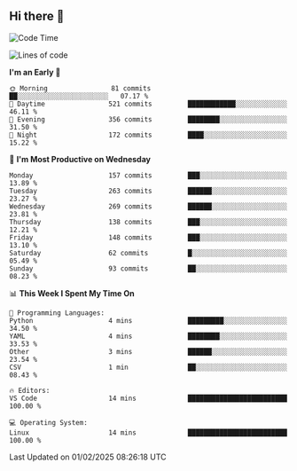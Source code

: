 ## Hi there 👋

<!--
**Wangmerlyn/Wangmerlyn** is a ✨ _special_ ✨ repository because its `README.md` (this file) appears on your GitHub profile.

Here are some ideas to get you started:

- 🔭 I’m currently working on ...
- 🌱 I’m currently learning ...
- 👯 I’m looking to collaborate on ...
- 🤔 I’m looking for help with ...
- 💬 Ask me about ...
- 📫 How to reach me: ...
- 😄 Pronouns: ...
- ⚡ Fun fact: ...
-->
<!--START_SECTION:waka-->
![Code Time](http://img.shields.io/badge/Code%20Time-32%20hrs%2048%20mins-blue)

![Lines of code](https://img.shields.io/badge/From%20Hello%20World%20I%27ve%20Written-8.2%20million%20lines%20of%20code-blue)

**I'm an Early 🐤** 

```text
🌞 Morning                81 commits          ██░░░░░░░░░░░░░░░░░░░░░░░   07.17 % 
🌆 Daytime                521 commits         ████████████░░░░░░░░░░░░░   46.11 % 
🌃 Evening                356 commits         ████████░░░░░░░░░░░░░░░░░   31.50 % 
🌙 Night                  172 commits         ████░░░░░░░░░░░░░░░░░░░░░   15.22 % 
```
📅 **I'm Most Productive on Wednesday** 

```text
Monday                   157 commits         ███░░░░░░░░░░░░░░░░░░░░░░   13.89 % 
Tuesday                  263 commits         ██████░░░░░░░░░░░░░░░░░░░   23.27 % 
Wednesday                269 commits         ██████░░░░░░░░░░░░░░░░░░░   23.81 % 
Thursday                 138 commits         ███░░░░░░░░░░░░░░░░░░░░░░   12.21 % 
Friday                   148 commits         ███░░░░░░░░░░░░░░░░░░░░░░   13.10 % 
Saturday                 62 commits          █░░░░░░░░░░░░░░░░░░░░░░░░   05.49 % 
Sunday                   93 commits          ██░░░░░░░░░░░░░░░░░░░░░░░   08.23 % 
```


📊 **This Week I Spent My Time On** 

```text
💬 Programming Languages: 
Python                   4 mins              █████████░░░░░░░░░░░░░░░░   34.50 % 
YAML                     4 mins              ████████░░░░░░░░░░░░░░░░░   33.53 % 
Other                    3 mins              ██████░░░░░░░░░░░░░░░░░░░   23.54 % 
CSV                      1 min               ██░░░░░░░░░░░░░░░░░░░░░░░   08.43 % 

🔥 Editors: 
VS Code                  14 mins             █████████████████████████   100.00 % 

💻 Operating System: 
Linux                    14 mins             █████████████████████████   100.00 % 
```


 Last Updated on 01/02/2025 08:26:18 UTC
<!--END_SECTION:waka-->
